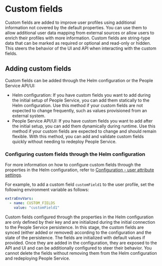 # Custom fields

Custom fields are added to improve user profiles using additional information not covered by the default properties. You can use them to allow additional user data mapping from external sources or allow users to enrich their profiles with more information. Custom fields are string-type data that can be marked as required or optional and read-only or hidden. This steers the behavior of the UI and API when interacting with the custom fields.

## Adding custom fields

Custom fields can be added through the Helm configuration or the People Service API/UI:

- Helm configuration: If you have custom fields you want to add during the initial setup of People Service, you can add them statically to the Helm configuration. Use this method if your custom fields are not expected to change frequently, such as values provisioned from an external system.
- People Service API/UI: If you have custom fields you want to add after the initial setup, you can add them dynamically during runtime. Use this method if your custom fields are expected to change and should remain flexible. With this method, you can add and validate custom fields quickly without needing to redeploy People Service.

### Configuring custom fields through the Helm configuration

For more information on how to configure custom fields through the properties in the Helm configuration, refer to [Configuration - user attribute settings](../../deployment/configuration/index.md).

For example, to add a custom field `customField1` to the user profile, set the following environment variable as follows:

```yaml
extraEnvVars:
  - name: CUSTOM_FIELDS
    value: "customField1"
```

Custom fields configured through the properties in the Helm configuration are only defined by their key and are initialized during the initial connection to the People Service persistence. In this stage, the custom fields are synced (either added or removed) according to the configuration and the state of the persistence. The fields are initialized with default values if provided. Once they are added in the configuration, they are exposed to the API and UI and can be additionally configured to steer their behavior. You cannot delete the fields without removing them from the Helm configuration and redeploying People Service.
